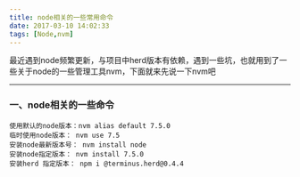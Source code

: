 ```yaml
---
title: node相关的一些常用命令
date: 2017-03-10 14:02:33
tags: [Node,nvm]
---
```

最近遇到node频繁更新，与项目中herd版本有依赖，遇到一些坑，也就用到了一些关于node的一些管理工具nvm，下面就来先说一下nvm吧<!--more-->
***
### 一、node相关的一些命令
```
使用默认的node版本：nvm alias default 7.5.0
临时使用node版本： nvm use 7.5
安装node最新版本号： nvm install node
安装node指定版本： nvm install 7.5.0
安装herd 指定版本： npm i @terminus.herd@0.4.4
```
